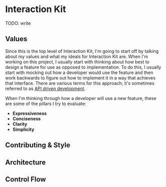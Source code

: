 # Interaction Kit

TODO: write

## Values

Since this is the top level of Interaction Kit, I'm going to start off by talking about my values and what my ideals for Interaction Kit are. When I'm working on this project, I usually start with thinking about how best to design a feature for use as opposed to implementation. To do this, I usually start with mocking out how a developer would use the feature and then work backwards to figure out how to implement it in a way that achieves that interface. There are various terms for this approach; it's sometimes referred to as [API driven development]().

When I'm thinking through how a developer will use a new feature, these are some of the pillars I try to evaluate:

- **Expressiveness**
- **Conciseness**
- **Clarity**
- **Simplicity**

## Contributing & Style

## Architecture

## Control Flow
